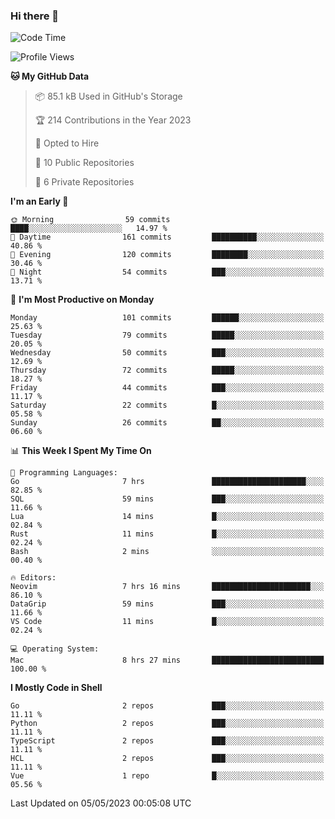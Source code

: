 ### Hi there 👋
<!--![visitors](https://visitor-badge.glitch.me/badge?page_id=d0zingcat)-->
<!--
**d0zingcat/d0zingcat** is a ✨ _special_ ✨ repository because its `README.md` (this file) appears on your GitHub profile.

Here are some ideas to get you started:

- 🔭 I’m currently working on ...
- 🌱 I’m currently learning ...
- 👯 I’m looking to collaborate on ...
- 🤔 I’m looking for help with ...
- 💬 Ask me about ...
- 📫 How to reach me: ...
- 😄 Pronouns: ...
- ⚡ Fun fact: ...
-->
<!--START_SECTION:waka-->
![Code Time](http://img.shields.io/badge/Code%20Time-2%2C574%20hrs%2031%20mins-blue)

![Profile Views](http://img.shields.io/badge/Profile%20Views-1-blue)

**🐱 My GitHub Data** 

> 📦 85.1 kB Used in GitHub's Storage 
 > 
> 🏆 214 Contributions in the Year 2023
 > 
> 💼 Opted to Hire
 > 
> 📜 10 Public Repositories 
 > 
> 🔑 6 Private Repositories 
 > 
**I'm an Early 🐤** 

```text
🌞 Morning                59 commits          ████░░░░░░░░░░░░░░░░░░░░░   14.97 % 
🌆 Daytime                161 commits         ██████████░░░░░░░░░░░░░░░   40.86 % 
🌃 Evening                120 commits         ████████░░░░░░░░░░░░░░░░░   30.46 % 
🌙 Night                  54 commits          ███░░░░░░░░░░░░░░░░░░░░░░   13.71 % 
```
📅 **I'm Most Productive on Monday** 

```text
Monday                   101 commits         ██████░░░░░░░░░░░░░░░░░░░   25.63 % 
Tuesday                  79 commits          █████░░░░░░░░░░░░░░░░░░░░   20.05 % 
Wednesday                50 commits          ███░░░░░░░░░░░░░░░░░░░░░░   12.69 % 
Thursday                 72 commits          █████░░░░░░░░░░░░░░░░░░░░   18.27 % 
Friday                   44 commits          ███░░░░░░░░░░░░░░░░░░░░░░   11.17 % 
Saturday                 22 commits          █░░░░░░░░░░░░░░░░░░░░░░░░   05.58 % 
Sunday                   26 commits          ██░░░░░░░░░░░░░░░░░░░░░░░   06.60 % 
```


📊 **This Week I Spent My Time On** 

```text
💬 Programming Languages: 
Go                       7 hrs               █████████████████████░░░░   82.85 % 
SQL                      59 mins             ███░░░░░░░░░░░░░░░░░░░░░░   11.66 % 
Lua                      14 mins             █░░░░░░░░░░░░░░░░░░░░░░░░   02.84 % 
Rust                     11 mins             █░░░░░░░░░░░░░░░░░░░░░░░░   02.24 % 
Bash                     2 mins              ░░░░░░░░░░░░░░░░░░░░░░░░░   00.40 % 

🔥 Editors: 
Neovim                   7 hrs 16 mins       ██████████████████████░░░   86.10 % 
DataGrip                 59 mins             ███░░░░░░░░░░░░░░░░░░░░░░   11.66 % 
VS Code                  11 mins             █░░░░░░░░░░░░░░░░░░░░░░░░   02.24 % 

💻 Operating System: 
Mac                      8 hrs 27 mins       █████████████████████████   100.00 % 
```

**I Mostly Code in Shell** 

```text
Go                       2 repos             ███░░░░░░░░░░░░░░░░░░░░░░   11.11 % 
Python                   2 repos             ███░░░░░░░░░░░░░░░░░░░░░░   11.11 % 
TypeScript               2 repos             ███░░░░░░░░░░░░░░░░░░░░░░   11.11 % 
HCL                      2 repos             ███░░░░░░░░░░░░░░░░░░░░░░   11.11 % 
Vue                      1 repo              █░░░░░░░░░░░░░░░░░░░░░░░░   05.56 % 
```




 Last Updated on 05/05/2023 00:05:08 UTC
<!--END_SECTION:waka-->

